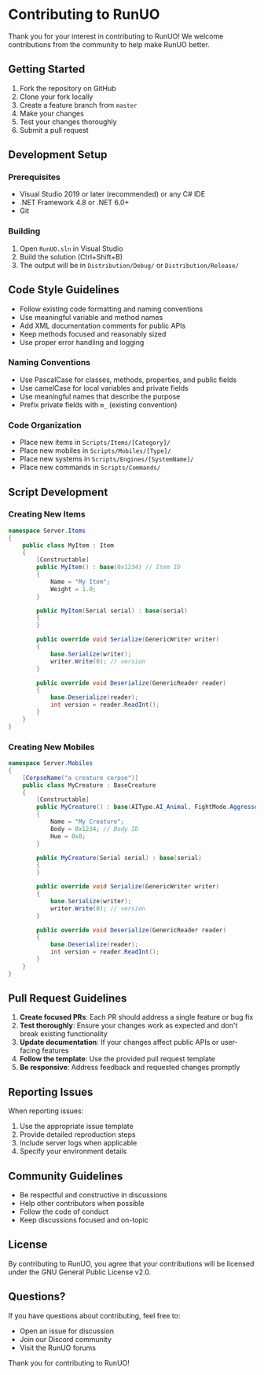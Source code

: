 # Contributing to RunUO

Thank you for your interest in contributing to RunUO! We welcome contributions from the community to help make RunUO better.

## Getting Started

1. Fork the repository on GitHub
2. Clone your fork locally
3. Create a feature branch from `master`
4. Make your changes
5. Test your changes thoroughly
6. Submit a pull request

## Development Setup

### Prerequisites
- Visual Studio 2019 or later (recommended) or any C# IDE
- .NET Framework 4.8 or .NET 6.0+
- Git

### Building
1. Open `RunUO.sln` in Visual Studio
2. Build the solution (Ctrl+Shift+B)
3. The output will be in `Distribution/Debug/` or `Distribution/Release/`

## Code Style Guidelines

- Follow existing code formatting and naming conventions
- Use meaningful variable and method names
- Add XML documentation comments for public APIs
- Keep methods focused and reasonably sized
- Use proper error handling and logging

### Naming Conventions
- Use PascalCase for classes, methods, properties, and public fields
- Use camelCase for local variables and private fields
- Use meaningful names that describe the purpose
- Prefix private fields with `m_` (existing convention)

### Code Organization
- Place new items in `Scripts/Items/[Category]/`
- Place new mobiles in `Scripts/Mobiles/[Type]/`
- Place new systems in `Scripts/Engines/[SystemName]/`
- Place new commands in `Scripts/Commands/`

## Script Development

### Creating New Items
```csharp
namespace Server.Items
{
    public class MyItem : Item
    {
        [Constructable]
        public MyItem() : base(0x1234) // Item ID
        {
            Name = "My Item";
            Weight = 1.0;
        }

        public MyItem(Serial serial) : base(serial)
        {
        }

        public override void Serialize(GenericWriter writer)
        {
            base.Serialize(writer);
            writer.Write(0); // version
        }

        public override void Deserialize(GenericReader reader)
        {
            base.Deserialize(reader);
            int version = reader.ReadInt();
        }
    }
}
```

### Creating New Mobiles
```csharp
namespace Server.Mobiles
{
    [CorpseName("a creature corpse")]
    public class MyCreature : BaseCreature
    {
        [Constructable]
        public MyCreature() : base(AIType.AI_Animal, FightMode.Aggressor, 10, 1, 0.2, 0.4)
        {
            Name = "My Creature";
            Body = 0x1234; // Body ID
            Hue = 0x0;
        }

        public MyCreature(Serial serial) : base(serial)
        {
        }

        public override void Serialize(GenericWriter writer)
        {
            base.Serialize(writer);
            writer.Write(0); // version
        }

        public override void Deserialize(GenericReader reader)
        {
            base.Deserialize(reader);
            int version = reader.ReadInt();
        }
    }
}
```

## Pull Request Guidelines

1. **Create focused PRs**: Each PR should address a single feature or bug fix
2. **Test thoroughly**: Ensure your changes work as expected and don't break existing functionality
3. **Update documentation**: If your changes affect public APIs or user-facing features
4. **Follow the template**: Use the provided pull request template
5. **Be responsive**: Address feedback and requested changes promptly

## Reporting Issues

When reporting issues:
1. Use the appropriate issue template
2. Provide detailed reproduction steps
3. Include server logs when applicable
4. Specify your environment details

## Community Guidelines

- Be respectful and constructive in discussions
- Help other contributors when possible
- Follow the code of conduct
- Keep discussions focused and on-topic

## License

By contributing to RunUO, you agree that your contributions will be licensed under the GNU General Public License v2.0.

## Questions?

If you have questions about contributing, feel free to:
- Open an issue for discussion
- Join our Discord community
- Visit the RunUO forums

Thank you for contributing to RunUO!